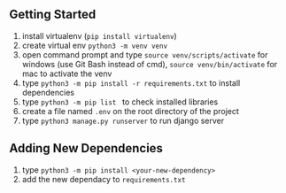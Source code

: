## Getting Started

1. install virtualenv (`pip install virtualenv`)
1. create virtual env `python3 -m venv venv`
1. open command prompt and type `source venv/scripts/activate` for windows (use Git Bash instead of cmd), `source venv/bin/activate` for mac to activate the venv
1. type `python3 -m pip install -r requirements.txt` to install dependencies
1. type `python3 -m pip list ` to check installed libraries
1. create a file named `.env` on the root directory of the project
1. type `python3 manage.py runserver` to run django server

## Adding New Dependencies

1. type `python3 -m pip install <your-new-dependency>`
1. add the new dependacy to `requirements.txt`
